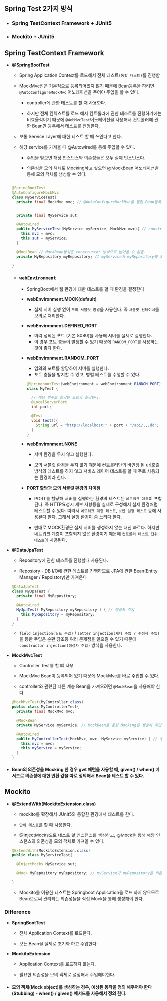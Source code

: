 ## Spring Test 2가지 방식

- ### Spring TestContext Framework + JUnit5

- ### Mockito + JUnit5

## Spring TestContext Framework

- **@SpringBootTest**

  - Spring Application Context를 로드해서 전체 테스트`(통합 태스트)`를 진행함

  - MockMvc빈은 기본적으로 등록되어있지 않기 때문에 Bean등록을 하려면 `@AutoConfigureMockMvc` 어노테이션을 주어야 주입을 할 수 있다.

    - controller에 관한 테스트를 할 때 사용한다.

    - 하지만 전체 컨텍스트를 로드 해서 컨트롤러에 관한 테스트를 진행하기에는 비효율적이기 때문에 `@WebMvcTest`어노테이션을 사용해서 컨트롤러에 관한 Bean만 등록해서 테스트를 진행한다.

  - 보통 Service Layer에 대한 테스트 할 때 쓰인다고 한다.

  - 해당 service를 가져올 때 @Autowired를 통해 주입할 수 있다.

    - 주입을 받으면 해당 인스턴스와 의존성들은 모두 실제 인스턴스다.

    - 의존성을 모의 객체로 Mocking하고 싶으면 @MockBean 어노테이션을 통해 모의 객체를 생성할 수 있다.

  ```java

  @SpringBootTest
  @AutoConfigureMockMvc
  class MyServiceTest{
    private final MockMvc mvc; // @AutoConfigureMockMvc를 통한 Bean등록(MvcTest가 필요할 때)


    private final MyService sut;

    @Autowired
    public MyServiceTest(MyService myService, MockMvc mvc){ // constructor injection
      this.mvc = mvc;
      this.sut = myService;
    }

    @MockBean // MockBean방식은 constructor 방식으로 받아올 수 없음.
    private MyRepository myRepository; // myService가 myRepository를 의존성으로 가지고 있는 경우 이를 모의 객체로 생성하기 위해 MockBean Annotation을 사용하여 mocking한다.

  }
  ```

  - ### `webEnvironment`

    - SpringBoot에서 웹 환경에 대한 테스트를 할 때 환경을 결정한다

    - **webEnvironment.MOCK(default)**

      - 실제 서버 실행 없이 `모의 서블릿 환경`을 사용한다. 즉 `서블릿 컨테이너`를 모의로 처리한다.

    - **webEnvironment.DEFINED_RORT**

      - 미리 정의된 포트 (기본 8080)를 사용해 서버를 실제로 실행한다.
      - 이 경우 포트 충돌이 발생할 수 있기 때문에 `RANDOM_PORT`를 사용하는 것이 좋다 한다.

    - **webEnvironment.RANDOM_PORT**

      - 임의의 포트를 할당하여 서버를 실행한다.
      - 포트 충돌을 방지할 수 있고, 병렬 테스트를 수행할 수 있다.

      ```java
      @SpringbootTest(webEnvironment = webEnvironment.RANDOM_PORT)
      class MyTest {

        // 해당 변수로 할당된 포트가 할당된다.
        @LocalServerPort
        int port;

        @Test
        void test(){
          String url = "http://localhost:" + port + "/api/,,,dd";
        }
      }
      ```

    - **webEnvironment.NONE**

      - 서버 환경을 두지 않고 실행한다.

      - 모의 서블릿 환경을 두지 않기 떄문에 컨트롤러단의 바인딩 된 url호출 방식의 테스트를 하지 않고 서비스 레이어 테스트를 할 때 주로 사용되는 환경이라 한다.

    - **PORT 할당과 모의 서블릿 환경의 차이점**

      - PORT를 할당해 서버를 실행하는 환경의 테스트는 `네트워크 계층`이 포함된다. 즉 HTTP요청시 세부 사항등을 실제로 구성해서 실제 환경처럼 테스트할 수 있다. 따라서 `네트워크 계층 테스트`, `보안 설정 테스트` 등에 사용된다 한다. 그래서 실행 환경이 좀 느리다 한다.

      - 반대로 MOCK환경은 실제 서버를 생성하지 않는 대신 빠르다. 하지만 네트워크 계층이 포함되지 않은 환경이기 떄문에 `컨트롤러 테스트`, `단위 테스트`에 사용된다.

- **@DataJpaTest**

  - Repository에 관한 테스트를 진행할때 사용된다.

  - Reposiory - DB I/O에 관한 테스트를 진행하므로 JPA에 관한 Bean(Entity Manager / Repoistory)만 가져온다

  ```java
  @DataJpaTest
  class MyJpaTest {
    private final MyRepository;

    @Autowired
    MyJpaTest( MyRepository myRepository ) { // 생성자 주입
      this.MyRepository = myRepository;
    }
  }
  ```

  - `field injection(필드 주입)` / `setter injection(세터 주입 / 수정자 주입)`을 통한 주입은 순환 참조등 여러 문제점을 일으킬 수 있기 때문에 `constructor injection(생성자 주입)` 방식을 사용한다.

- **MockMvcTest**

  - Controller Test를 할 떄 사용

  - MockMvc Bean이 등록되어 있기 때문에 MockMvc를 바로 주입할 수 있다.

  - controller와 관련된 다른 계층 Bean을 가져오려면 `@MockBean`을 사용해야 한다.

  ```java
  @MockMvcTest(MyController.class)
  public class MyControllerTest{
    private final MockMvc mvc;

    @MockBean
    private MyService myService; // MockBean을 통한 Mocking은 생성자 주입이 불가능 하기 때문에 필드 주입 선언

    @Autowired
    public MyControllerTest(MockMvc, mvc, MyService myService) { // 생성자 주입
      this.mvc = mvc;
      this.myService = myService;
    }
  }
  ```

- #### Bean의 의존성을 Mocking 한 경우 gwt 패턴을 사용할 때, given() / when() 메서드로 의존성에 대한 반환 값을 따로 정의해서 Bean을 테스트 할 수 있다.

## Mockito

- **@ExtendWith(MockitoExtension.class)**

  - mockito를 확장해서 JUnit5와 통합한 환경에서 태스트를 한다.

  - `단위 테스트`를 할 때 사용한다.

  - @InjectMocks으로 테스트 할 인스턴스를 생성하고, @Mock을 통해 해당 인스턴스의 의존성을 모의 객체로 가져올 수 있다.

  ```java
  @ExtendWith(MockitoExtension.class)
  public class MyServiceTest{

    @InjectMocks MyService sut;

    @Mock MyRepository myRepository; // myService가 myRepository를 의존성으로 가지고 있을 때 해당 의존성을 모의 객체로 생성한다.

  }
  ```

  - Mockito를 이용한 테스트는 Springboot Application을 로드 하지 않으므로 Bean으로써 관리되는 의존성들을 직접 Mock을 통해 생성해야 한다.

### Difference

- **SpringBootTest**

  - 전체 Application Context를 로드한다.

  - 모든 Bean을 실제로 초기화 하고 주입한다.

- **MockitoExtension**

  - Application Context를 로드하지 않는다.

  - 필요한 의존성을 모의 객체로 설정해서 주입해야한다.

- #### 모의 객체(Mock object)를 생성하는 경우, 예상된 동작을 정의 해주어야 한다(Stubbing) - when() / given() 메서드를 사용해서 정의 한다.
